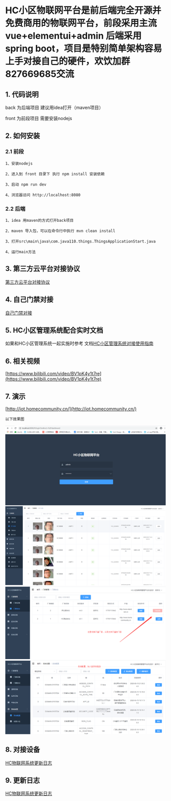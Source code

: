 # HC小区物联网平台是前后端完全开源并免费商用的物联网平台，前段采用主流vue+elementui+admin 后端采用spring boot，项目是特别简单架构容易上手对接自己的硬件，欢饮加群827669685交流


## 1. 代码说明

   back 为后端项目 建议用idea打开（maven项目）

   front 为前段项目 需要安装nodejs 

## 2. 如何安装

### 2.1 前段

	1、安装nodejs

	2、进入到 front 目录下 执行 npm install 安装依赖

	3、启动 npm run dev

	4、浏览器访问 http://localhost:8080

### 2.2 后端

	1、idea 用maven的方式打开back项目

	2、maven 导入包，可以在命令行中执行 mvn clean install

	3、打开src\main\java\com.java110.things.ThingsApplicationStart.java 

	4、运行main方法

## 3. 第三方云平台对接协议

[第三方云平台对接协议](back/docs/api.md)


## 4. 自己门禁对接

[自己门禁对接](back/docs/accessControlInterface.md)

## 5. HC小区管理系统配合实时文档

如果和HC小区管理系统一起实施时参考 文档[HC小区管理系统对接使用指南](back/docs/linkHc.md)


## 6. 相关视频

[https://www.bilibili.com/video/BV1pK4y1t7re](https://www.bilibili.com/video/BV1pK4y1t7re)


## 7. 演示

[http://iot.homecommunity.cn/](http://iot.homecommunity.cn/)

	以下效果图

![image](docs/img/login.png)
![image](docs/img/menjing.png)
![image](docs/img/menjingxiyi.png)
![image](docs/img/settings.png)

## 8. 对接设备

[HC物联网系统更新日志](back/docs/machine.md)

## 9. 更新日志

[HC物联网系统更新日志](back/ChangeLog.md)